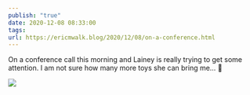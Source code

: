 ```yaml
---
publish: "true"
date: 2020-12-08 08:33:00
tags: 
url: https://ericmwalk.blog/2020/12/08/on-a-conference.html
---
```


On a conference call this morning and Lainey is really trying to get some attention. I am not sure how many more toys she can bring me… 🐶


![](https://ericmwalk.blog/uploads/2020/a0a30c731e.jpg)
